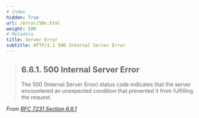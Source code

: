 ```yaml
---
# Index
hidden: True
url: /error/50x.html
weight: 500
# Metadata
title: Server Error
subtitle: HTTP/1.1 500 Internal Server Error
---
```


> ## 6.6.1.  500 Internal Server Error
>
> The 500 (Internal Server Error) status code indicates that the server
> encountered an unexpected condition that prevented it from fulfilling
> the request.

<cite>From [RFC 7231 Section 6.6.1](https://tools.ietf.org/html/rfc7231#section-6.6.1)</cite>
